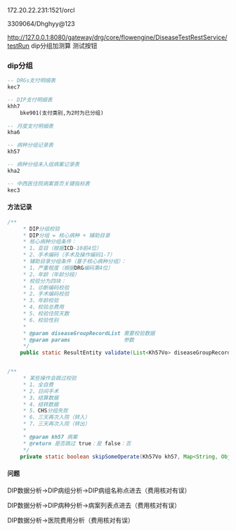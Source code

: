 172.20.22.231:1521/orcl

3309064/Dhghyy@123



http://127.0.0.1:8080/gateway/drg/core/flowengine/DiseaseTestRestService/testRun  dip分组加测算 测试按钮

### dip分组

```sql
-- DRGs支付明细表
kec7

-- DIP支付明细表
khh7
	bke901(支付类别,为2时为已分组)
	
-- 月度支付明细表
kha6

-- 病种分组记录表
kh57

-- 病种分组未入组病案记录表
kha2

-- 中西医住院病案首页关键指标表
kec3
```





#### 方法记录

```java
/**
     * DIP分组校验
     * DIP分组 = 核心病种 + 辅助目录
     * 核心病种分组条件：
     * 1、亚目（根据ICD-10前4位）
     * 2、手术编码（手术及操作编码1-7）
     * 辅助目录分组条件（基于核心病种分组）：
     * 1、严重程度（根据DRG编码第4位）
     * 2、年龄（年龄分段）
     * 校验分为四块：
     * 1、诊断编码校验
     * 2、手术编码校验
     * 3、年龄校验
     * 4、校验总费用
     * 5、校验住院天数
     * 6、校验性别
     *
     * @param diseaseGroupRecordList 需要校验数据
     * @param params                 参数
     */
    public static ResultEntity validate(List<Kh57Vo> diseaseGroupRecordList, Map<String, Object> params) {}


/**
     * 某些操作会跳过校验
     * 1、全自费
     * 2、日间手术
     * 3、结算数据
     * 4、结转数据
     * 5、CHS分组失败
     * 6、三天再次入院（转入）
     * 7、三天再次入院（转出）
     *
     * @param kh57 病案
     * @return 是否跳过 true：是 false：否
     */
    private static boolean skipSomeOperate(Kh57Vo kh57, Map<String, Object> params) {}
```



#### 问题

DIP数据分析->DIP病组分析->DIP病组名称点进去（费用核对有误）

DIP数据分析->DIP病种分析->病案列表点进去（费用核对有误）

DIP数据分析->医院费用分析（费用核对有误）
